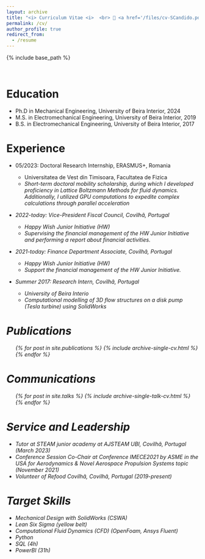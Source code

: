 ```yaml
---
layout: archive
title: "<i> Curriculum Vitae <i>  <br> 🌱 <a href='/files/cv-SCandido.pdf'>Full Version PDF</a>"
permalink: /cv/
author_profile: true
redirect_from:
  - /resume
---
```


{% include base_path %}

<br>

Education
======
* Ph.D in Mechanical Engineering, University of Beira Interior, 2024
* M.S. in Electromechanical Engineering, University of Beira Interior, 2019
* B.S. in Electromechanical Engineering, University of Beira Interior, 2017

Experience
======
* 05/2023: Doctoral Research Internship, ERASMUS+, Romania
  * Universitatea de Vest din Timisoara, Facultatea de Fizica
  * <i>Short-term doctoral mobility scholarship, during which I developed proficiency in Lattice Boltzmann Methods for fluid dynamics. 
    Additionally, I utilized GPU computations to expedite complex calculations through parallel acceleration<i>

* 2022-today: Vice-President Fiscal Council, Covilhã, Portugal
  * Happy Wish Junior Initiative (HW)
  * <i>Supervising the financial management of the HW Junior Initiative and performing a report
about financial activities.<i>

* 2021-today: Finance Department Associate, Covilhã, Portugal
  * Happy Wish Junior Initiative (HW)
  * <i>Support the financial management of the HW Junior Initiative.<i>

* Summer 2017: Research Intern, Covilhã, Portugal
  * University of Beira Interio
  * <i>Computational modelling of 3D flow structures on a disk pump (Tesla turbine) using SolidWorks <i>

Publications
======
  <ul>{% for post in site.publications %}
    {% include archive-single-cv.html %}
  {% endfor %}</ul>
  
Communications
======
  <ul>{% for post in site.talks %}
    {% include archive-single-talk-cv.html %}
  {% endfor %}</ul>
  
  
Service and Leadership
======
* Tutor at STEAM junior academy at AJSTEAM UBI, Covilhã, Portugal (March 2023)
* Conference Session Co-Chair at Conference IMECE2021 by ASME in the USA for Aerodynamics & Novel Aerospace Propulsion Systems topic (November 2021)
* Volunteer of Refood Covilhã, Covilhã, Portugal (2019-present)

Target Skills
======
* Mechanical Design with SolidWorks (CSWA)
* Lean Six Sigma (yellow belt)
* Computational Fluid Dynamics (CFD) (OpenFoam, Ansys Fluent)
* Python
* SQL (4h)
* PowerBI (31h)
